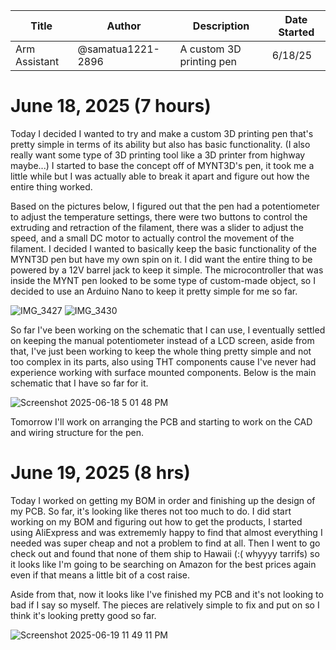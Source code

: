 | Title | Author | Description | Date Started |
| ------------- | ------------- | ------------- | ----------|
| Arm Assistant | @samatua1221-2896 | A custom 3D printing pen | 6/18/25 |

# June 18, 2025 (7 hours)

Today I decided I wanted to try and make a custom 3D printing pen that's pretty simple in terms of its ability but also has basic functionality. (I also really want some type of 3D printing tool like a 3D printer from highway maybe...) I started to base the concept off of MYNT3D's pen, it took me a little while but I was actually able to break it apart and figure out how the entire thing worked.

Based on the pictures below, I figured out that the pen had a potentiometer to adjust the temperature settings, there were two buttons to control the extruding and retraction of the filament, there was a slider to adjust the speed, and a small DC motor to actually control the movement of the filament. I decided I wanted to basically keep the basic functionality of the MYNT3D pen but have my own spin on it. I did want the entire thing to be powered by a 12V barrel jack to keep it simple. The microcontroller that was inside the MYNT pen looked to be some type of custom-made object, so I decided to use an Arduino Nano to keep it pretty simple for me so far.

![IMG_3427](https://github.com/user-attachments/assets/44d943f3-3548-469d-8d87-dddcd7e649f3)
![IMG_3430](https://github.com/user-attachments/assets/83a27d28-10fd-452b-a07b-a9b62b860080)


So far I've been working on the schematic that I can use, I eventually settled on keeping the manual potentiometer instead of a LCD screen, aside from that, I've just been working to keep the whole thing pretty simple and not too complex in its parts, also using THT components cause I've never had experience working with surface mounted components. Below is the main schematic that I have so far for it.

![Screenshot 2025-06-18 5 01 48 PM](https://github.com/user-attachments/assets/9a111527-ea79-4895-9bb5-a3904e44d945)

Tomorrow I'll work on arranging the PCB and starting to work on the CAD and wiring structure for the pen.


# June 19, 2025 (8 hrs)

Today I worked on getting my BOM in order and finishing up the design of my PCB. So far, it's looking like theres not too much to do. I did start working on my BOM and figuring out how to get the products, I started using AliExpress and was extrememly happy to find that almost everything I needed was super cheap and not a problem to find at all. Then I went to go check out and found that none of them ship to Hawaii (:( whyyyy tarrifs) so it looks like I'm going to be searching on Amazon for the best prices again even if that means a little bit of a cost raise. 

Aside from that, now it looks like I've finished my PCB and it's not looking to bad if I say so myself. The pieces are relatively simple to fix and put on so I think it's looking pretty good so far.

![Screenshot 2025-06-19 11 49 11 PM](https://github.com/user-attachments/assets/ae6cd512-47b7-4854-95fc-5c38adcaf6da)


